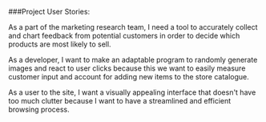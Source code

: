 ###Project User Stories:

As a part of the marketing research team, I need a tool to accurately collect and chart feedback from potential customers in order to decide which products are most likely to sell.

As a developer, I want to make an adaptable program to randomly generate images and react to user clicks because this we want to easily measure customer input and account for adding new items to the store catalogue.

As a user to the site, I want a visually appealing interface that doesn't have too much clutter because I want to have a streamlined and efficient browsing process.
